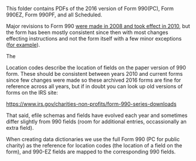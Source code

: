 This folder contains PDFs of the 2016 version of Form 990(PC), Form 990EZ, Form 990PF, and all Scheduled. 


Major revisions to Form 990 [were made in 2008 and took effect in 2010](https://www.thetaxadviser.com/issues/2009/aug/revisedform990theevolutionofgovernanceandthenonprofitworld.html), but the form has been mostly consistent since then with most changes effecting instructions and not the form itself with a few minor exceptions ([for example](https://www.pwc.com/us/en/services/tax/library/2021-form-990-contains-a-couple-of-notable-changes.html)). 

The 

Location codes describe the location of fields on the paper version of 990 form. These should be consistent between years 2010 and current forms since few changes were made so these archived 2016 forms are fine for reference across all years, but if in doubt you can look up old versions of forms on the IRS site: 

https://www.irs.gov/charities-non-profits/form-990-series-downloads

That said, efile schemas and fields have evolved each year and sometimes differ slightly from 990 fields (room for additional entries, occassionally an extra field). 

When creating data dictionaries we use the full Form 990 (PC for public charity) as the reference for location codes (the location of a field on the form), and 990-EZ fields are mapped to the corresponding 990 fields. 





